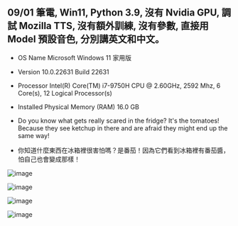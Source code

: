 ## 09/01 筆電, Win11, Python 3.9, 沒有 Nvidia GPU, 調試 Mozilla TTS, 沒有額外訓練, 沒有參數, 直接用 Model 預設音色, 分別講英文和中文。
- OS Name	Microsoft Windows 11 家用版
- Version	10.0.22631 Build 22631
- Processor	Intel(R) Core(TM) i7-9750H CPU @ 2.60GHz, 2592 Mhz, 6 Core(s), 12 Logical Processor(s)
- Installed Physical Memory (RAM)	16.0 GB



- Do you know what gets really scared in the fridge? It's the tomatoes! Because they see ketchup in there and are afraid they might end up the same way!
- 你知道什麼東西在冰箱裡很害怕嗎？是番茄！因為它們看到冰箱裡有番茄醬，怕自己也會變成那樣！

![image](https://github.com/user-attachments/assets/e90127a2-d386-4531-9a2d-dcf1df522aa4)


![image](https://github.com/user-attachments/assets/d506f1f4-63b9-45d9-a7c6-62403d1c1312)


![image](https://github.com/user-attachments/assets/df3c8d1d-ad79-44e0-9453-fb79503a6445)


![image](https://github.com/user-attachments/assets/39952d51-a594-4c0a-8825-4376a4394c71)
